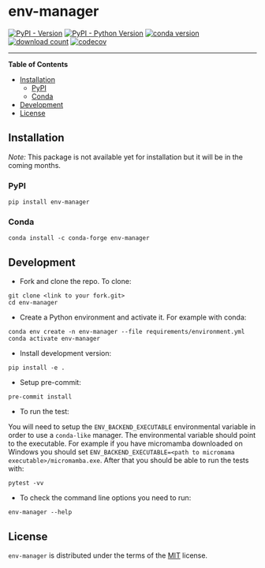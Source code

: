 # env-manager

[![PyPI - Version](https://img.shields.io/pypi/v/env-manager.svg)](https://pypi.org/project/env-manager)
[![PyPI - Python Version](https://img.shields.io/pypi/pyversions/env-manager.svg)](https://pypi.org/project/env-manager)
[![conda version](https://img.shields.io/conda/vn/conda-forge/env-manager.svg)](https://www.anaconda.com/conda-forge/env-manager)
[![download count](https://img.shields.io/conda/dn/conda-forge/env-manager.svg)](https://www.anaconda.com/conda-forge/env-manager)
[![codecov](https://codecov.io/gh/spyder-ide/env-manager/branch/main/graph/badge.svg?token=H2GZWHIL43)](https://codecov.io/gh/spyder-ide/env-manager)

-----

**Table of Contents**

- [Installation](#installation)
    - [PyPI](#pypi)
    - [Conda](#conda)
- [Development](#development)
- [License](#license)

## Installation

*Note:* This package is not available yet for installation but it will be in the coming months.

### PyPI

```console
pip install env-manager
```

### Conda

```console
conda install -c conda-forge env-manager
```

## Development

* Fork and clone the repo. To clone:

```console
git clone <link to your fork.git>
cd env-manager
```

* Create a Python environment and activate it. For example with conda:

```console
conda env create -n env-manager --file requirements/environment.yml
conda activate env-manager
```

* Install development version:

```console
pip install -e .
```

* Setup pre-commit:

```console
pre-commit install
```

* To run the test:

You will need to setup the `ENV_BACKEND_EXECUTABLE` environmental variable in order to use a `conda-like` manager. The environmental variable should point to the executable. For example if you have micromamba downloaded on Windows you should set `ENV_BACKEND_EXECUTABLE=<path to micromama executable>/micromamba.exe`. After that you should be able to run the tests with:

```console
pytest -vv
```

* To check the command line options you need to run:

```console
env-manager --help
```

## License

`env-manager` is distributed under the terms of the [MIT](https://spdx.org/licenses/MIT.html) license.
